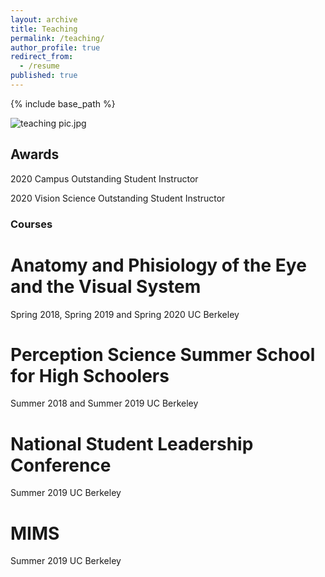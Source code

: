 ```yaml
---
layout: archive
title: Teaching
permalink: /teaching/
author_profile: true
redirect_from:
  - /resume
published: true
---
```


{% include base_path %}

![teaching pic.jpg]({{site.baseurl}}/images/teaching_pic_resized.jpg)


## Awards
2020 Campus Outstanding Student Instructor

2020 Vision Science Outstanding Student Instructor

### Courses




Anatomy and Phisiology of the Eye and the Visual System
======
Spring 2018, Spring 2019 and Spring 2020
UC Berkeley

Perception Science Summer School for High Schoolers
======
Summer 2018 and Summer 2019
UC Berkeley

National Student Leadership Conference
======
Summer 2019
UC Berkeley

MIMS
======
Summer 2019
UC Berkeley
